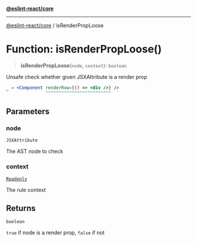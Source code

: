 [**@eslint-react/core**](../README.md)

***

[@eslint-react/core](../README.md) / isRenderPropLoose

# Function: isRenderPropLoose()

> **isRenderPropLoose**(`node`, `context`): `boolean`

Unsafe check whether given JSXAttribute is a render prop
```jsx
_ = <Component renderRow={() => <div />} />
`              ^^^^^^^^^^^^^^^^^^^^^^^^^  `
```

## Parameters

### node

`JSXAttribute`

The AST node to check

### context

[`Readonly`](../-internal-/type-aliases/Readonly.md)

The rule context

## Returns

`boolean`

`true` if node is a render prop, `false` if not
